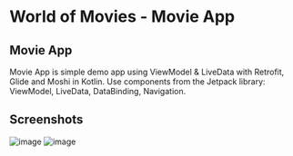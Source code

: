 # World of Movies - Movie App

## Movie App

Movie App is simple demo app using ViewModel & LiveData with Retrofit, Glide and Moshi in Kotlin.
Use components from the Jetpack library: ViewModel, LiveData, DataBinding, Navigation.

## Screenshots
![image](https://github.com/sondt28/movie-app/assets/89345307/795d2fe2-b44f-4010-bd71-2e9b1263980e)
![image](https://github.com/sondt28/movie-app/assets/89345307/7210269f-f76e-44fa-9278-61e9ce718fc5)



